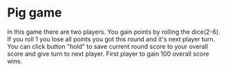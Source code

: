 # Pig game
In this game there are two players.
You gain points by rolling the dice(2-6).
If you roll 1 you lose all points you got this round and it's next player turn.
You can click button "hold" to save current round score to your overall score and give turn to next player.
First player to gain 100 overall score wins.
